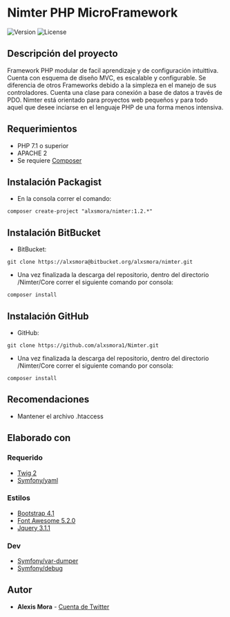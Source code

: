 # Nimter PHP MicroFramework

![Version](https://img.shields.io/badge/version-1.1.2-orange.svg)   ![License](https://img.shields.io/badge/license-MIT-blue.svg) 

## Descripción del proyecto
Framework PHP modular de facil aprendizaje y de configuración intuittiva. Cuenta con esquema de diseño MVC, es escalable y configurable. Se diferencia de otros Frameworks debido a la simpleza en el manejo de sus controladores. Cuenta una clase para conexión a base de datos a través de PDO. Nimter está orientado para proyectos web pequeños y para todo aquel que desee inciarse en el lenguaje PHP de una forma menos intensiva.

## Requerimientos

* PHP 7.1 o superior
* APACHE 2
* Se requiere [Composer](https://getcomposer.org/)

## Instalación Packagist

* En la consola correr el comando: 
```shell 
composer create-project "alxsmora/nimter:1.2.*" 
```

## Instalación BitBucket

* BitBucket: 
```shell 
git clone https://alxsmora@bitbucket.org/alxsmora/nimter.git
```
* Una vez finalizada la descarga del repositorio, dentro del directorio /Nimter/Core correr el siguiente comando por consola: 
```shell
composer install
```

## Instalación GitHub

* GitHub: 
```shell 
git clone https://github.com/alxsmora1/Nimter.git
```
* Una vez finalizada la descarga del repositorio, dentro del directorio /Nimter/Core correr el siguiente comando por consola: 
```shell
composer install
```

## Recomendaciones

* Mantener el archivo .htaccess

## Elaborado con

### Requerido
* [Twig 2](https://twig.symfony.com/doc/2.x/)
* [Symfony/yaml](https://symfony.com/doc/current/components/yaml.html)

### Estilos
* [Bootstrap 4.1](https://getbootstrap.com/docs/4.1/getting-started/introduction/)
* [Font Awesome 5.2.0](https://fontawesome.com/)
* [Jquery 3.1.1](https://jquery.com/)

### Dev
* [Symfony/var-dumper](https://symfony.com/doc/current/components/var_dumper.html)
* [Symfony/debug](https://symfony.com/doc/current/components/debug.html)

## Autor

* **Alexis Mora** - [Cuenta de Twitter](https://twitter.com/alxsmora1)